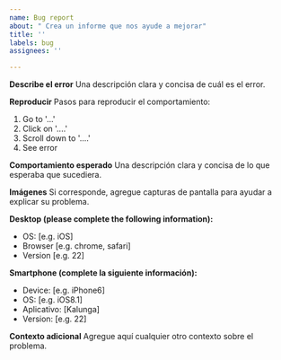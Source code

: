 ```yaml
---
name: Bug report
about: " Crea un informe que nos ayude a mejorar"
title: ''
labels: bug
assignees: ''

---
```


**Describe el error**
Una descripción clara y concisa de cuál es el error.

**Reproducir**
Pasos para reproducir el comportamiento:
1. Go to '...'
2. Click on '....'
3. Scroll down to '....'
4. See error

**Comportamiento esperado**
Una descripción clara y concisa de lo que esperaba que sucediera.

**Imágenes**
Si corresponde, agregue capturas de pantalla para ayudar a explicar su problema.

**Desktop (please complete the following information):**
 - OS: [e.g. iOS]
 - Browser [e.g. chrome, safari]
 - Version [e.g. 22]

**Smartphone (complete la siguiente información):**
 - Device: [e.g. iPhone6]
 - OS: [e.g. iOS8.1]
 - Aplicativo: [Kalunga]
 - Version: [e.g. 22]

**Contexto adicional**
Agregue aquí cualquier otro contexto sobre el problema.
